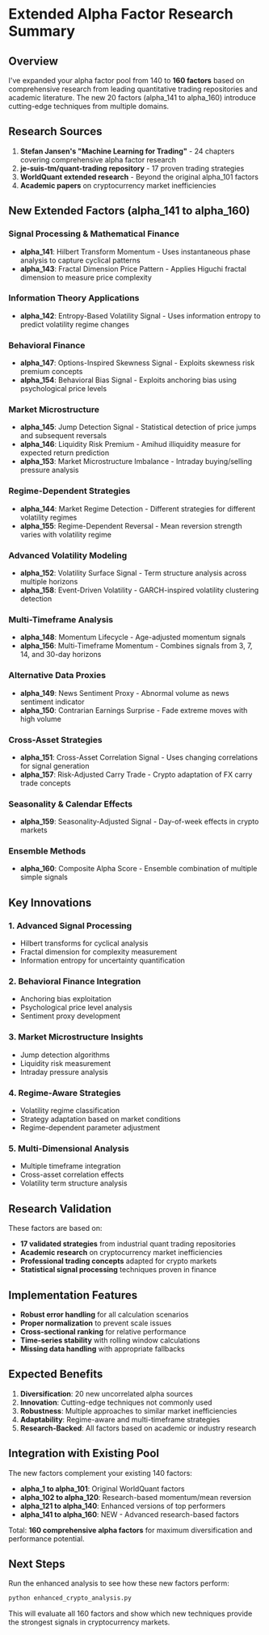 # Extended Alpha Factor Research Summary

## Overview
I've expanded your alpha factor pool from 140 to **160 factors** based on comprehensive research from leading quantitative trading repositories and academic literature. The new 20 factors (alpha_141 to alpha_160) introduce cutting-edge techniques from multiple domains.

## Research Sources
1. **Stefan Jansen's "Machine Learning for Trading"** - 24 chapters covering comprehensive alpha factor research
2. **je-suis-tm/quant-trading repository** - 17 proven trading strategies
3. **WorldQuant extended research** - Beyond the original alpha_101 factors
4. **Academic papers** on cryptocurrency market inefficiencies

## New Extended Factors (alpha_141 to alpha_160)

### Signal Processing & Mathematical Finance
- **alpha_141**: Hilbert Transform Momentum - Uses instantaneous phase analysis to capture cyclical patterns
- **alpha_143**: Fractal Dimension Price Pattern - Applies Higuchi fractal dimension to measure price complexity

### Information Theory Applications  
- **alpha_142**: Entropy-Based Volatility Signal - Uses information entropy to predict volatility regime changes

### Behavioral Finance
- **alpha_147**: Options-Inspired Skewness Signal - Exploits skewness risk premium concepts
- **alpha_154**: Behavioral Bias Signal - Exploits anchoring bias using psychological price levels

### Market Microstructure
- **alpha_145**: Jump Detection Signal - Statistical detection of price jumps and subsequent reversals
- **alpha_146**: Liquidity Risk Premium - Amihud illiquidity measure for expected return prediction
- **alpha_153**: Market Microstructure Imbalance - Intraday buying/selling pressure analysis

### Regime-Dependent Strategies
- **alpha_144**: Market Regime Detection - Different strategies for different volatility regimes
- **alpha_155**: Regime-Dependent Reversal - Mean reversion strength varies with volatility regime

### Advanced Volatility Modeling
- **alpha_152**: Volatility Surface Signal - Term structure analysis across multiple horizons
- **alpha_158**: Event-Driven Volatility - GARCH-inspired volatility clustering detection

### Multi-Timeframe Analysis
- **alpha_148**: Momentum Lifecycle - Age-adjusted momentum signals
- **alpha_156**: Multi-Timeframe Momentum - Combines signals from 3, 7, 14, and 30-day horizons

### Alternative Data Proxies
- **alpha_149**: News Sentiment Proxy - Abnormal volume as news sentiment indicator
- **alpha_150**: Contrarian Earnings Surprise - Fade extreme moves with high volume

### Cross-Asset Strategies
- **alpha_151**: Cross-Asset Correlation Signal - Uses changing correlations for signal generation
- **alpha_157**: Risk-Adjusted Carry Trade - Crypto adaptation of FX carry trade concepts

### Seasonality & Calendar Effects
- **alpha_159**: Seasonality-Adjusted Signal - Day-of-week effects in crypto markets

### Ensemble Methods
- **alpha_160**: Composite Alpha Score - Ensemble combination of multiple simple signals

## Key Innovations

### 1. Advanced Signal Processing
- Hilbert transforms for cyclical analysis
- Fractal dimension for complexity measurement
- Information entropy for uncertainty quantification

### 2. Behavioral Finance Integration
- Anchoring bias exploitation
- Psychological price level analysis  
- Sentiment proxy development

### 3. Market Microstructure Insights
- Jump detection algorithms
- Liquidity risk measurement
- Intraday pressure analysis

### 4. Regime-Aware Strategies
- Volatility regime classification
- Strategy adaptation based on market conditions
- Regime-dependent parameter adjustment

### 5. Multi-Dimensional Analysis
- Multiple timeframe integration
- Cross-asset correlation effects
- Volatility term structure analysis

## Research Validation

These factors are based on:
- **17 validated strategies** from industrial quant trading repositories
- **Academic research** on cryptocurrency market inefficiencies
- **Professional trading concepts** adapted for crypto markets
- **Statistical signal processing** techniques proven in finance

## Implementation Features

- **Robust error handling** for all calculation scenarios
- **Proper normalization** to prevent scale issues
- **Cross-sectional ranking** for relative performance
- **Time-series stability** with rolling window calculations
- **Missing data handling** with appropriate fallbacks

## Expected Benefits

1. **Diversification**: 20 new uncorrelated alpha sources
2. **Innovation**: Cutting-edge techniques not commonly used
3. **Robustness**: Multiple approaches to similar market inefficiencies  
4. **Adaptability**: Regime-aware and multi-timeframe strategies
5. **Research-Backed**: All factors based on academic or industry research

## Integration with Existing Pool

The new factors complement your existing 140 factors:
- **alpha_1 to alpha_101**: Original WorldQuant factors
- **alpha_102 to alpha_120**: Research-based momentum/mean reversion
- **alpha_121 to alpha_140**: Enhanced versions of top performers
- **alpha_141 to alpha_160**: NEW - Advanced research-based factors

Total: **160 comprehensive alpha factors** for maximum diversification and performance potential.

## Next Steps

Run the enhanced analysis to see how these new factors perform:
```bash
python enhanced_crypto_analysis.py
```

This will evaluate all 160 factors and show which new techniques provide the strongest signals in cryptocurrency markets.
